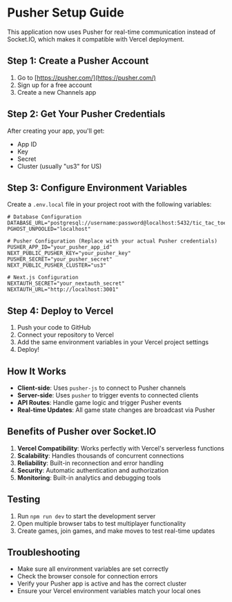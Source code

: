 # Pusher Setup Guide

This application now uses Pusher for real-time communication instead of Socket.IO, which makes it compatible with Vercel deployment.

## Step 1: Create a Pusher Account

1. Go to [https://pusher.com/](https://pusher.com/)
2. Sign up for a free account
3. Create a new Channels app

## Step 2: Get Your Pusher Credentials

After creating your app, you'll get:
- App ID
- Key
- Secret
- Cluster (usually "us3" for US)

## Step 3: Configure Environment Variables

Create a `.env.local` file in your project root with the following variables:

```env
# Database Configuration
DATABASE_URL="postgresql://username:password@localhost:5432/tic_tac_toe"
PGHOST_UNPOOLED="localhost"

# Pusher Configuration (Replace with your actual Pusher credentials)
PUSHER_APP_ID="your_pusher_app_id"
NEXT_PUBLIC_PUSHER_KEY="your_pusher_key"
PUSHER_SECRET="your_pusher_secret"
NEXT_PUBLIC_PUSHER_CLUSTER="us3"

# Next.js Configuration
NEXTAUTH_SECRET="your_nextauth_secret"
NEXTAUTH_URL="http://localhost:3001"
```

## Step 4: Deploy to Vercel

1. Push your code to GitHub
2. Connect your repository to Vercel
3. Add the same environment variables in your Vercel project settings
4. Deploy!

## How It Works

- **Client-side**: Uses `pusher-js` to connect to Pusher channels
- **Server-side**: Uses `pusher` to trigger events to connected clients
- **API Routes**: Handle game logic and trigger Pusher events
- **Real-time Updates**: All game state changes are broadcast via Pusher

## Benefits of Pusher over Socket.IO

1. **Vercel Compatibility**: Works perfectly with Vercel's serverless functions
2. **Scalability**: Handles thousands of concurrent connections
3. **Reliability**: Built-in reconnection and error handling
4. **Security**: Automatic authentication and authorization
5. **Monitoring**: Built-in analytics and debugging tools

## Testing

1. Run `npm run dev` to start the development server
2. Open multiple browser tabs to test multiplayer functionality
3. Create games, join games, and make moves to test real-time updates

## Troubleshooting

- Make sure all environment variables are set correctly
- Check the browser console for connection errors
- Verify your Pusher app is active and has the correct cluster
- Ensure your Vercel environment variables match your local ones 